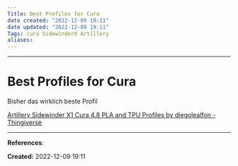 ```yaml
---
Title: Best Profiles for Cura
date created: "2022-12-09 19:11" 
date updated: "2022-12-09 19:11" 
Tags: cura SidewinderX Artillery
aliases:
---
```

___
# Best Profiles for Cura

Bisher das wirklich beste Profil 

[Artillery Sidewinder X1 Cura 4.8 PLA and TPU Profiles by diegolealfon - Thingiverse](https://www.thingiverse.com/thing:4710981)



___
**References**:

**Created:** 2022-12-09 19:11
